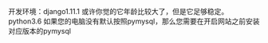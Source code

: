 开发环境：django1.11.1 或许你觉的它年龄比较大了，但是它足够稳定。
        python3.6
如果您的电脑没有默认按照pymysql，那么您需要在开启网站之前安装对应版本的pymysql
